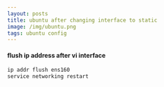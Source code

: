 ```yaml
---
layout: posts
title: ubuntu after changing interface to static
image: /img/ubuntu.png
tags: ubuntu config
---
```


#### flush ip address after vi interface

```markdown
ip addr flush ens160
service networking restart
```
